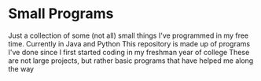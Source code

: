 # Small Programs
Just a collection of some (not all) small things I've programmed in my free time. Currently in Java and Python
This repository is made up of programs I've done since I first started coding in my freshman year of college
These are not large projects, but rather basic programs that have helped me along the way
